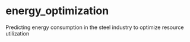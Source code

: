 # energy_optimization
Predicting energy consumption in the steel industry to optimize resource utilization
